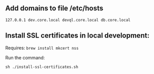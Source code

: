 ## Add domains to file /etc/hosts
```
127.0.0.1 dev.core.local devql.core.local db.core.local
```

## Install SSL certificates in local development:

Requires: `brew install mkcert nss`

Run the command:

`sh ./install-ssl-certificates.sh`

